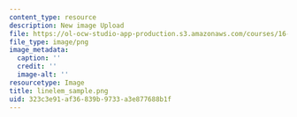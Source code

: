 ```yaml
---
content_type: resource
description: New image Upload
file: https://ol-ocw-studio-app-production.s3.amazonaws.com/courses/16-90-computational-methods-in-aerospace-engineering-spring-2014/323c3e91af36839b9733a3e877688b1f_linelem_sample.png
file_type: image/png
image_metadata:
  caption: ''
  credit: ''
  image-alt: ''
resourcetype: Image
title: linelem_sample.png
uid: 323c3e91-af36-839b-9733-a3e877688b1f
---
```

